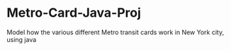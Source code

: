 # Metro-Card-Java-Proj
Model how the various different Metro transit cards work in New York city, using java
